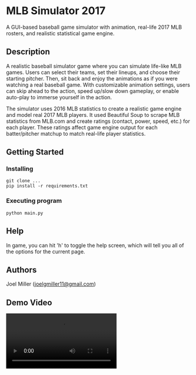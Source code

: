 # MLB Simulator 2017

A GUI-based baseball game simulator with animation, real-life 2017 MLB rosters, and realistic statistical game engine.

## Description

A realistic baseball simulator game where you can simulate life-like MLB games. Users can select their teams, set their lineups, and choose their starting pitcher. Then, sit back and enjoy the animations as if you were watching a real baseball game. With customizable animation settings, users can skip ahead to the action, speed up/slow down gameplay, or enable auto-play to immerse yourself in the action.

The simulator uses 2016 MLB statistics to create a realistic game engine and model real 2017 MLB players. It used Beautiful Soup to scrape MLB statistics from MLB.com and create ratings (contact, power, speed, etc.) for each player. These ratings affect game engine output for each batter/pitcher matchup to match real-life player statistics.

## Getting Started

### Installing

```
git clone ...
pip install -r requirements.txt
```

### Executing program

```
python main.py
```

## Help

In game, you can hit 'h' to toggle the help screen, which will tell you all of the options for the current page.

## Authors

Joel Miller (joelgmiller11@gmail.com)

## Demo Video
![](demo.mp4)